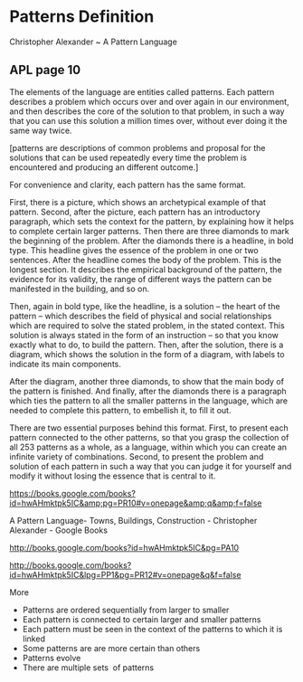 # Patterns Definition

Christopher Alexander ~ A Pattern Language

## APL page 10


The elements of the language are entities called patterns. Each pattern describes a problem which occurs over and over again in our environment, and then describes the core of the solution to that problem, in such a way that you can use this solution a million times over, without ever doing it the same way twice.

[patterns are descriptions of common problems and proposal for the solutions that can be used repeatedly every time the problem is encountered and producing an different outcome.]

For convenience and clarity, each pattern has the same format.

First, there is a picture, which shows an archetypical example of that pattern. Second, after the picture, each pattern has an introductory paragraph, which sets the context for the pattern, by explaining how it helps to complete certain larger patterns. Then there are three diamonds to mark the beginning of the problem. After the diamonds there is a headline, in bold type. This headline gives the essence of the problem in one or two sentences. After the headline comes the body of the problem. This is the longest section. It describes the empirical background of the pattern, the evidence for its validity, the range of different ways the pattern can be manifested in the building, and so on.

Then, again in bold type, like the headline, is a solution – the heart of the pattern – which describes the field of physical and social relationships which are required to solve the stated problem, in the stated context. This solution is always stated in the form of an instruction – so that you know exactly what to do, to build the pattern. Then, after the solution, there is a diagram, which shows the solution in the form of a diagram, with labels to indicate its main components.

After the diagram, another three diamonds, to show that the main body of the pattern is finished. And finally, after the diamonds there is a paragraph which ties the pattern to all the smaller patterns in the language, which are needed to complete this pattern, to embellish it, to fill it out.

There are two essential purposes behind this format. First, to present each pattern connected to the other patterns, so that you grasp the collection of all 253 patterns as a whole, as a language, within which you can create an infinite variety of combinations. Second, to present the problem and solution of each pattern in such a way that you can judge it for yourself and modify it without losing the essence that is central to it.


https://books.google.com/books?id=hwAHmktpk5IC&amp;pg=PR10#v=onepage&amp;q&amp;f=false

A Pattern Language- Towns, Buildings, Construction - Christopher Alexander - Google Books

http://books.google.com/books?id=hwAHmktpk5IC&pg=PA10

http://books.google.com/books?id=hwAHmktpk5IC&lpg=PP1&pg=PR12#v=onepage&q&f=false

More

* Patterns are ordered sequentially from larger to smaller
* Each pattern is connected to certain larger and smaller patterns
* Each pattern must be seen in the context of the patterns to which it is linked
* Some patterns are are more certain than others
* Patterns evolve
* There are multiple sets  of patterns